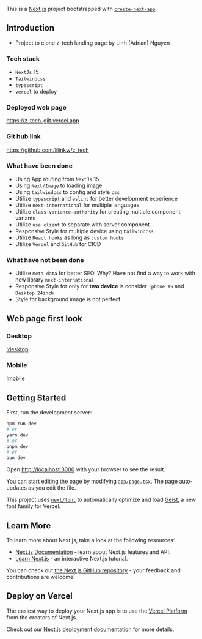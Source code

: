 This is a [Next.js](https://nextjs.org) project bootstrapped with [`create-next-app`](https://nextjs.org/docs/app/api-reference/cli/create-next-app).

## Introduction
- Project to clone z-tech landing page by Linh (Adrian) Nguyen
### Tech stack
- `NextJs` 15
- `Tailwindcss`
- `typescript`
- `vercel` to deploy
### Deployed web page
https://z-tech-gilt.vercel.app
### Git hub link
https://github.com/lilinkw/z_tech

### What have been done

- Using App routing from `NextJs` 15
- Using `Next/Image` to loading image
- Using `tailwindcss` to config and style `css`
- Utilize `typescript` and `eslint` for better development experience
- Utilize `next-international` for multiple languages
- Utilize `class-variance-authority` for creating multiple component variants
- Utilize `use client` to separate with server component
- Responsive Style for multiple device using `tailwindcss`
- Utilize `React hooks` as long as `custom hooks`
- Utilize `Vercel` and `GitHub` for CICD

### What have not been done

- Utilize `meta data` for better SEO. Why? Have not find a way to work with new library `next-international`
- Responsive Style for only for **two device** is consider `Iphone XS` and `Desktop 24inch`
- Style for background image is not perfect

## Web page first look

### Desktop

[!desktop](z-tech-desktop.png)

### Mobile

[!mobile](z-tech-mobile.png)


## Getting Started

First, run the development server:

```bash
npm run dev
# or
yarn dev
# or
pnpm dev
# or
bun dev
```

Open [http://localhost:3000](http://localhost:3000) with your browser to see the result.

You can start editing the page by modifying `app/page.tsx`. The page auto-updates as you edit the file.

This project uses [`next/font`](https://nextjs.org/docs/app/building-your-application/optimizing/fonts) to automatically optimize and load [Geist](https://vercel.com/font), a new font family for Vercel.

## Learn More

To learn more about Next.js, take a look at the following resources:

- [Next.js Documentation](https://nextjs.org/docs) - learn about Next.js features and API.
- [Learn Next.js](https://nextjs.org/learn) - an interactive Next.js tutorial.

You can check out [the Next.js GitHub repository](https://github.com/vercel/next.js) - your feedback and contributions are welcome!

## Deploy on Vercel

The easiest way to deploy your Next.js app is to use the [Vercel Platform](https://vercel.com/new?utm_medium=default-template&filter=next.js&utm_source=create-next-app&utm_campaign=create-next-app-readme) from the creators of Next.js.

Check out our [Next.js deployment documentation](https://nextjs.org/docs/app/building-your-application/deploying) for more details.

